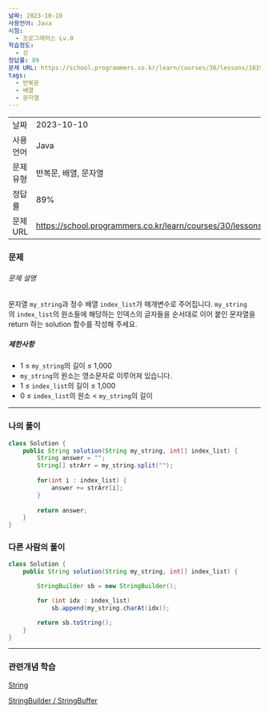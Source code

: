```yaml
---
날짜: 2023-10-10
사용언어: Java
시험:
  - 프로그래머스 Lv.0
학습정도:
  - 상
정답률: 89
문제 URL: https://school.programmers.co.kr/learn/courses/30/lessons/181915
tags:
  - 반복문
  - 배열
  - 문자열
---
```

|        |                                                                  |
| ------ | ---------------------------------------------------------------- |
| 날짜     | 2023-10-10                                                       |
| 사용 언어  | Java                                                             |
| 문제 유형  | 반복문, 배열, 문자열                                                     |
| 정답률    | 89%                                                              |
| 문제 URL | https://school.programmers.co.kr/learn/courses/30/lessons/181915 |

### 문제

###### 문제 설명

문자열 `my_string`과 정수 배열 `index_list`가 매개변수로 주어집니다. `my_string`의 `index_list`의 원소들에 해당하는 인덱스의 글자들을 순서대로 이어 붙인 문자열을 return 하는 solution 함수를 작성해 주세요.

##### 제한사항

- 1 ≤ `my_string`의 길이 ≤ 1,000
- `my_string`의 원소는 영소문자로 이루어져 있습니다.
- 1 ≤ `index_list`의 길이 ≤ 1,000
- 0 ≤ `index_list`의 원소 < `my_string`의 길이

---
### 나의 풀이

```java
class Solution {
    public String solution(String my_string, int[] index_list) {
        String answer = "";
        String[] strArr = my_string.split("");
        
        for(int i : index_list) {
            answer += strArr[i];
        }
        
        return answer;
    }
}
```

### 다른 사람의 풀이

```java
class Solution {
    public String solution(String my_string, int[] index_list) {

        StringBuilder sb = new StringBuilder();

        for (int idx : index_list)
            sb.append(my_string.charAt(idx));

        return sb.toString();
    }
}
```

---
### 관련개념 학습

[String](String.md)

[StringBuilder / StringBuffer](StringBuilder%20Buffer.md)